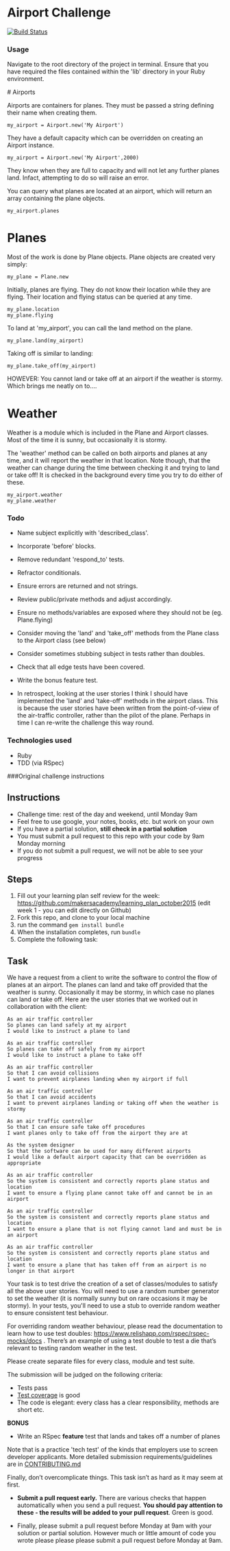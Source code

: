 Airport Challenge
=================

[![Build Status](https://travis-ci.org/forty9er/airport_challenge.svg?branch=master)](https://travis-ci.org/forty9er/airport_challenge)


### Usage

Navigate to the root directory of the project in terminal. 
Ensure that you have required the files contained within the 'lib' directory in your Ruby environment.

# Airports

Airports are containers for planes. 
They must be passed a string defining their name when creating them. 

```
my_airport = Airport.new('My Airport')
```

They have a default capacity which can be overridden on creating an Airport instance. 

```
my_airport = Airport.new('My Airport',2000)
```

They know when they are full to capacity and will not let any further planes land. Infact, attempting to do so will raise an error.

You can query what planes are located at an airport, which will return an array containing the plane objects.

```
my_airport.planes
```


# Planes

Most of the work is done by Plane objects. 
Plane objects are created very simply:

```
my_plane = Plane.new
```

Initially, planes are flying. They do not know their location while they are flying.
Their location and flying status can be queried at any time.

```
my_plane.location
my_plane.flying
```

To land at 'my_airport', you can call the land method on the plane.

```
my_plane.land(my_airport)
```

Taking off is similar to landing:

```
my_plane.take_off(my_airport)
```

HOWEVER: You cannot land or take off at an airport if the weather is stormy. Which brings me neatly on to....


# Weather

Weather is a module which is included in the Plane and Airport classes.
Most of the time it is sunny, but occasionally it is stormy.

The 'weather' method can be called on both airports and planes at any time, and it will report the weather in that location. Note though, that the weather can change during the time between checking it and trying to land or take off! It is checked in the background every time you try to do either of these.

```
my_airport.weather
my_plane.weather
```


### Todo

* Name subject explicitly with 'described_class'.
* Incorporate 'before' blocks.
* Remove redundant 'respond_to' tests.
* Refractor conditionals.
* Ensure errors are returned and not strings.
* Review public/private methods and adjust accordingly.
* Ensure no methods/variables are exposed where they should not be (eg. Plane.flying)
* Consider moving the 'land' and 'take_off' methods from the Plane class to the Airport class (see below)
* Consider sometimes stubbing subject in tests rather than doubles.
* Check that all edge tests have been covered.
* Write the bonus feature test.

* In retrospect, looking at the user stories I think I should have implemented the 'land' and 'take-off' methods in the airport class. This is because the user stories have been written from the point-of-view of the air-traffic controller, rather than the pilot of the plane. Perhaps in time I can re-write the challenge this way round.


### Technologies used

* Ruby
* TDD (via RSpec)





###Original challenge instructions

Instructions
---------

* Challenge time: rest of the day and weekend, until Monday 9am
* Feel free to use google, your notes, books, etc. but work on your own
* If you have a partial solution, **still check in a partial solution**
* You must submit a pull request to this repo with your code by 9am Monday morning
* If you do not submit a pull request, we will not be able to see your progress

Steps
-------

1. Fill out your learning plan self review for the week: https://github.com/makersacademy/learning_plan_october2015 (edit week 1 - you can edit directly on Github)
2. Fork this repo, and clone to your local machine
3. run the command `gem install bundle`
4. When the installation completes, run `bundle`
3. Complete the following task:

Task
-----

We have a request from a client to write the software to control the flow of planes at an airport. The planes can land and take off provided that the weather is sunny. Occasionally it may be stormy, in which case no planes can land or take off.  Here are the user stories that we worked out in collaboration with the client:

```
As an air traffic controller
So planes can land safely at my airport
I would like to instruct a plane to land

As an air traffic controller
So planes can take off safely from my airport
I would like to instruct a plane to take off

As an air traffic controller
So that I can avoid collisions
I want to prevent airplanes landing when my airport if full

As an air traffic controller
So that I can avoid accidents
I want to prevent airplanes landing or taking off when the weather is stormy

As an air traffic controller
So that I can ensure safe take off procedures
I want planes only to take off from the airport they are at

As the system designer
So that the software can be used for many different airports
I would like a default airport capacity that can be overridden as appropriate

As an air traffic controller
So the system is consistent and correctly reports plane status and location
I want to ensure a flying plane cannot take off and cannot be in an airport

As an air traffic controller
So the system is consistent and correctly reports plane status and location
I want to ensure a plane that is not flying cannot land and must be in an airport

As an air traffic controller
So the system is consistent and correctly reports plane status and location
I want to ensure a plane that has taken off from an airport is no longer in that airport
```

Your task is to test drive the creation of a set of classes/modules to satisfy all the above user stories. You will need to use a random number generator to set the weather (it is normally sunny but on rare occasions it may be stormy). In your tests, you'll need to use a stub to override random weather to ensure consistent test behaviour.

For overriding random weather behaviour, please read the documentation to learn how to use test doubles: https://www.relishapp.com/rspec/rspec-mocks/docs . There’s an example of using a test double to test a die that’s relevant to testing random weather in the test.

Please create separate files for every class, module and test suite.

The submission will be judged on the following criteria:

* Tests pass
* [Test coverage](https://github.com/makersacademy/course/blob/master/pills/test_coverage.md) is good
* The code is elegant: every class has a clear responsibility, methods are short etc.

**BONUS**

* Write an RSpec **feature** test that lands and takes off a number of planes

Note that is a practice 'tech test' of the kinds that employers use to screen developer applicants.  More detailed submission requirements/guidelines are in [CONTRIBUTING.md](CONTRIBUTING.md)

Finally, don’t overcomplicate things. This task isn’t as hard as it may seem at first.

* **Submit a pull request early.**  There are various checks that happen automatically when you send a pull request.  **You should pay attention to these - the results will be added to your pull request**.  Green is good.

* Finally, please submit a pull request before Monday at 9am with your solution or partial solution.  However much or little amount of code you wrote please please please submit a pull request before Monday at 9am.
